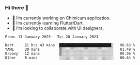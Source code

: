 ### Hi there 👋

<!--
**devcat37/devcat37** is a ✨ _special_ ✨ repository because its `README.md` (this file) appears on your GitHub profile.-->


- 🔭 I’m currently working on Chimicum application.
- 🌱 I’m currently learning Flutter/Dart.
- 👯 I’m looking to collaborate with UI designers.
<!-- - 🤔 I’m looking for help with ... -->

<!--START_SECTION:waka-->

```text
From: 13 January 2023 - To: 20 January 2023

Dart     21 hrs 43 mins  ████████████████████████░   96.63 %
YAML     20 mins         ▒░░░░░░░░░░░░░░░░░░░░░░░░   01.49 %
Groovy   12 mins         ▒░░░░░░░░░░░░░░░░░░░░░░░░   00.96 %
Other    8 mins          ░░░░░░░░░░░░░░░░░░░░░░░░░   00.64 %
```

<!--END_SECTION:waka-->
